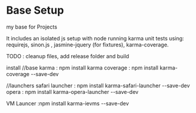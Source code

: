Base Setup
=====

my base for Projects

It includes an isolated js setup with node running karma unit tests using: requirejs, sinon.js , jasmine-jquery (for fixtures), karma-coverage.

TODO : cleanup files, add release folder and build


install
//base
karma						: npm install karma
coverage        : npm install karma-coverage --save-dev

//launchers
safari launcher	: npm install karma-safari-launcher --save-dev
opera						: npm install karma-opera-launcher --save-dev

VM Launcer			:npm install karma-ievms --save-dev